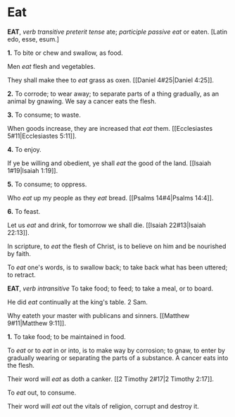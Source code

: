 # Eat

**EAT**, _verb transitive_ _preterit tense_ ate; _participle passive_ _eat_ or eaten. \[Latin edo, esse, esum.\]

**1.** To bite or chew and swallow, as food.

Men _eat_ flesh and vegetables.

They shall make thee to _eat_ grass as oxen. [[Daniel 4#25|Daniel 4:25]].

**2.** To corrode; to wear away; to separate parts of a thing gradually, as an animal by gnawing. We say a cancer eats the flesh.

**3.** To consume; to waste.

When goods increase, they are increased that _eat_ them. [[Ecclesiastes 5#11|Ecclesiastes 5:11]].

**4.** To enjoy.

If ye be willing and obedient, ye shall _eat_ the good of the land. [[Isaiah 1#19|Isaiah 1:19]].

**5.** To consume; to oppress.

Who _eat_ up my people as they _eat_ bread. [[Psalms 14#4|Psalms 14:4]].

**6.** To feast.

Let us _eat_ and drink, for tomorrow we shall die. [[Isaiah 22#13|Isaiah 22:13]].

In scripture, to _eat_ the flesh of Christ, is to believe on him and be nourished by faith.

To _eat_ one's words, is to swallow back; to take back what has been uttered; to retract.

**EAT**, _verb intransitive_ To take food; to feed; to take a meal, or to board.

He did _eat_ continually at the king's table. 2 Sam.

Why eateth your master with publicans and sinners. [[Matthew 9#11|Matthew 9:11]].

**1.** To take food; to be maintained in food.

To _eat_ or to _eat_ in or into, is to make way by corrosion; to gnaw, to enter by gradually wearing or separating the parts of a substance. A cancer eats into the flesh.

Their word will _eat_ as doth a canker. [[2 Timothy 2#17|2 Timothy 2:17]].

To _eat_ out, to consume.

Their word will _eat_ out the vitals of religion, corrupt and destroy it.